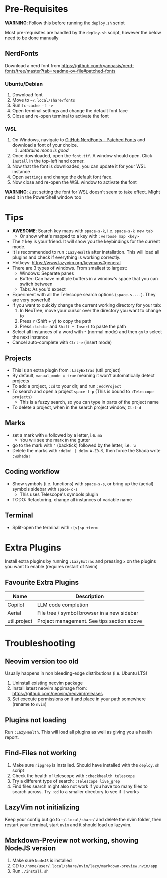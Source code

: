 # Pre-Requisites

**WARNING**: Follow this before running the `deploy.sh` script

Most pre-requisites are handled by the `deploy.sh` script, however the below need to be done manually

## NerdFonts

Download a nerd font from <https://github.com/ryanoasis/nerd-fonts/tree/master?tab=readme-ov-file#patched-fonts>

### Ubuntu/Debian

1. Download font
2. Move to `~/.local/share/fonts`
3. Run `fc-cache -f -v`
4. Open terminal settings and change the default font face
5. Close and re-open terminal to activate the font

### WSL

1. On Windows, navigate to [GitHub NerdFonts - Patched Fonts](https://github.com/ryanoasis/nerd-fonts/tree/master?tab=readme-ov-file#patched-fonts ) and download a font of your choice.
    1. _Jetbrains mono is good_
2. Once downloaded, open the `font.ttf`. A window should open. Click `install` in the top-left hand corner.
3. Now that the font is downloaded, you can update it for your WSL instance
4. Open `settings` and change the default font face.
5. Now close and re-open the WSL window to activate the font

**WARNING**: Just setting the font for WSL doesn't seem to take effect. Might need it in the PowerShell window too

# Tips

- **AWESOME**: Search key maps with `space-s-k`, i.e. `space-s-k new tab`
  - Or show what's mapped to a key with `:verbose map <key>`
- The `?` key is your friend. It will show you the keybindings for the current mode.
- It is recommended to run `:LazyHealth` after installation. This will load all plugins and check if everything is working correctly.
- Hotkeys: <https://www.lazyvim.org/keymaps#general>
- There are 3 types of windows. From smallest to largest:
  - Windows: Separate panes
  - Buffer: Can have multiple buffers in a window's space that you can switch between
  - Tabs: As you'd expect
- Experiment with all the Telescope search options (`space-s-...`). They are very powerful!
- If you want to quickly change the current working directory for your tab:
  1. In NeoTree, move your cursor over the directory you want to change to
  2. Press `Y` (Shift + y) to copy the path
  3. Press `:tchdir` and `Shift + Insert` to paste the path
- Select all instances of a word with `*` (normal mode) and then `gn` to select the next instance
- Cancel auto-complete with `Ctrl-e` (insert mode)

## Projects

- This is an extra plugin from `:LazyExtras` (util.project)
- By default, `manual_mode = true` meaning it won't automatically detect projects
- To add a project, `:cd` to your dir, and run `:AddProject`
- To search and open a project `space-f-p` (This is bound to `:Telescope projects`)
  - This is a fuzzy search, so you can type in parts of the project name
- To delete a project, when in the search project window, `Ctrl-d`

## Marks

- set a mark with `m` followed by a letter, i.e. `ma`
  - You will see the mark in the gutter
- go to the mark with `'` (backtick) followed by the letter, i.e. `'a`
- Delete the marks with `:delm! | delm A-Z0-9`, then force the Shada write `:wshada!`

## Coding workflow

- Show symbols (i.e. functions) with `space-s-s`, or bring up the (aerial) symbols sidebar with `space-c-s`
  - This uses Telescope's symbols plugin
- TODO: Refactoring, change all instances of variable name

## Terminal

- Split-open the terminal with `:[v]sp +term`

# Extra Plugins

Install extra plugins by running `:LazyExtras` and pressing `x` on the plugins you want to enable (requires restart of Nvim)

## Favourite Extra Plugins

|Name | Description |
|---|---|
|Copilot | LLM code completion |
|Aerial | File tree / symbol browser in a new sidebar |
|util.project  | Project management. See tips section above |


# Troubleshooting

## Neovim version too old

Usually happens in non bleeding-edge distributions (i.e. Ubuntu LTS)

1. Uninstall existing neovim package
2. Install latest neovim appimage from: <https://github.com/neovim/neovim/releases>
3. Set execute permissions on it and place in your path somewhere (rename to `nvim`)

## Plugins not loading

Run `:LazyHealth`. This will load all plugins as well as giving you a health report.

## Find-Files not working

1. Make sure `ripgrep` is installed. Should have installed with the `deploy.sh` script
2. Check the health of telescope with `:checkhealth telescope`
3. Try a different type of search: `:Telescope live_grep`
4. Find files search might also not work if you have too many files to search across. Try `:cd` to a smaller directory to see if it works

## LazyVim not initializing

Keep your config but go to `~/.local/share/` and delete the nvim folder, then restart your terminal, start `nvim` and it should load up lazyvim.

## Markdown-Preview not working, showing NodeJS version

1. Make sure `NodeJS` is installed
2. CD to `/home/user/.local/share/nvim/lazy/markdown-preview.nvim/app`
3. Run `./install.sh`
